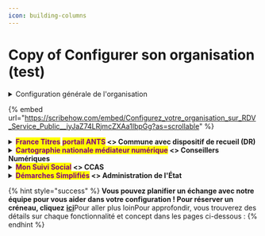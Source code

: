 ```yaml
---
icon: building-columns
---
```


# Copy of Configurer son organisation (test)



<details>

<summary>Configuration générale de l'organisation </summary>

En tant qu'**Agent Admin** le tutoriel vous guidera pour configurer votre organisation.  Vous pouvez également cliquer directement ci-dessous sur la section qui vous intéresse :

* ​[_Modifier les informations de votre organisation_](https://scribehow.com/shared/Configurez_votre_organisation_sur_RDV_Service_Public__iyJaZ74LRjmcZXAa1IbpGg#0316ab71)
* ​[_Inviter les agents de votre organisation_](https://scribehow.com/shared/Configurez_votre_organisation_sur_RDV_Service_Public__iyJaZ74LRjmcZXAa1IbpGg#19970bdf)
* ​[_Créer vos motifs de rendez-vous_](https://scribehow.com/shared/Configurez_votre_organisation_sur_RDV_Service_Public__iyJaZ74LRjmcZXAa1IbpGg#5e4bffd7)
* ​[_Publier les disponibilités de votre organisation en lig_](https://scribehow.com/shared/Configurez_votre_organisation_sur_RDV_Service_Public__iyJaZ74LRjmcZXAa1IbpGg#f0ebfacc)_ne_







</details>



{% embed url="https://scribehow.com/embed/Configurez_votre_organisation_sur_RDV_Service_Public__iyJaZ74LRjmcZXAa1IbpGg?as=scrollable" %}



<details>

<summary><mark style="color:purple;"><strong>France Titres</strong></mark> <mark style="color:purple;"><strong>portail ANTS</strong></mark><strong> &#x3C;> Commune avec dispositif de recueil (DR)</strong> </summary>

xxx x xxxxxx xx x x  xxxxxxxxxxxx x xxxxxx xx x x  xxxxxxxxxxxx x xxxxxx xx x x  xxxxxxxxxxxx x xxxxxx xx x x  xxxxxxxxxxxx x xxxxxx xx x x  xxxxxxxxxxxx x xxxxxx xx x x  xxxxxxxxxxxx x xxxxxx xx x x  xxxxxxxxxxxx x xxxxxx xx x x  xxxxxxxxxxxx x xxxxxx xx x x  xxxxxxxxxxxx x xxxxxx xx x x  xxxxxxxxxxxx x xxxxxx xx x x  xxxxxxxxxxxx x xxxxxx xx x x  xxxxxxxxxxxx x xxxxxx xx x x  xxxxxxxxxxxx x xxxxxx xx x x  xxxxxxxxxxxx x xxxxxx xx x x  xxxxxxxxx

* [_Paramétrer vos motifs de rendez-vous et les relier à France Titres_](https://scribehow.com/shared/Configurez_votre_organisation_sur_RDV_Service_Public_DR__Xjgc9TCtSaSmotYxkSguPg#6a9665bb)&#x20;

</details>

<details>

<summary> <mark style="color:purple;"><strong>Cartographie nationale médiateur numérique</strong></mark><strong> &#x3C;> Conseillers Numériques</strong></summary>

xxx x xxxxxx xx x x  xxxxxxxxxxxx x xxxxxx xx x x  xxxxxxxxxxxx x xxxxxx xx x x  xxxxxxxxxxxx x xxxxxx xx x x  xxxxxxxxxxxx x xxxxxx xx x x  xxxxxxxxxxxx x xxxxxx xx x x  xxxxxxxxxxxx x xxxxxx xx x x  xxxxxxxxxxxx x xxxxxx xx x x  xxxxxxxxxxxx x xxxxxx xx x x  xxxxxxxxxxxx x xxxxxx xx x x  xxxxxxxxxxxx x xxxxxx xx x x  xxxxxxxxxxxx x xxxxxx xx x x  xxxxxxxxxxxx x xxxxxx xx x x  xxxxxxxxxxxx x xxxxxx xx x x  xxxxxxxxxxxx x xxxxxx xx x x  xxxxxxxxx

* [Paramétrer vos motifs de rendez-vous et les brancher à la cartographie](https://scribehow.com/embed/Mediation_Numerique__Parametrage_de_votre_organisation__r53g8hoKTKSUGN5Aj5At7A?as=scrollable)

</details>

<details>

<summary><mark style="color:purple;"><strong>Mon Suivi Social</strong></mark><strong> &#x3C;> CCAS</strong> </summary>

xxx x xxxxxx xx x x  xxxxxxxxxxxx x xxxxxx xx x x  xxxxxxxxxxxx x xxxxxx xx x x  xxxxxxxxxxxx x xxxxxx xx x x  xxxxxxxxxxxx x xxxxxx xx x x  xxxxxxxxxxxx x xxxxxx xx x x  xxxxxxxxxxxx x xxxxxx xx x x  xxxxxxxxxxxx x xxxxxx xx x x  xxxxxxxxxxxx x xxxxxx xx x x  xxxxxxxxxxxx x xxxxxx xx x x  xxxxxxxxxxxx x xxxxxx xx x x  xxxxxxxxxxxx x xxxxxx xx x x  xxxxxxxxxxxx x xxxxxx xx x x  xxxxxxxxxxxx x xxxxxx xx x x  xxxxxxxxxxxx x xxxxxx xx x x  xxxxxxxxx

* [Paramétrer vos motifs de rendez-vous et les brancher à la cartographie](https://scribehow.com/embed/Mediation_Numerique__Parametrage_de_votre_organisation__r53g8hoKTKSUGN5Aj5At7A?as=scrollable)

</details>

<details>

<summary><mark style="color:purple;"><strong>Démarches Simplifiés</strong></mark><strong> &#x3C;> Administration de l'État</strong></summary>



xxx x xxxxxx xx x x  xxxxxxxxxxxx x xxxxxx xx x x  xxxxxxxxxxxx x xxxxxx xx x x  xxxxxxxxxxxx x xxxxxx xx x x  xxxxxxxxxxxx x xxxxxx xx x x  xxxxxxxxxxxx x xxxxxx xx x x  xxxxxxxxxxxx x xxxxxx xx x x  xxxxxxxxxxxx x xxxxxx xx x x  xxxxxxxxxxxx x xxxxxx xx x x  xxxxxxxxxxxx x xxxxxx xx x x  xxxxxxxxxxxx x xxxxxx xx x x  xxxxxxxxxxxx x xxxxxx xx x x  xxxxxxxxxxxx x xxxxxx xx x x  xxxxxxxxxxxx x xxxxxx xx x x  xxxxxxxxxxxx x xxxxxx xx x x  xxxxxxxxx

* [Paramétrer vos motifs de rendez-vous et les brancher à la cartographie](https://scribehow.com/embed/Mediation_Numerique__Parametrage_de_votre_organisation__r53g8hoKTKSUGN5Aj5At7A?as=scrollable)

</details>



{% hint style="success" %}
**Vous pouvez planifier un échange avec notre équipe pour vous aider dans votre configuration ! Pour réserver un créneau, cliquez** [**ici**](https://cal.com/team/rdv-service-public/aide-a-la-configuration)Pour aller plus loinPour approfondir, vous trouverez des détails sur chaque fonctionnalité et concept dans les pages ci-dessous :&#x20;
{% endhint %}

